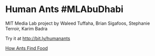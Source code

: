 Human Ants #MLAbuDhabi
==========

MIT Media Lab project by Waleed Tuffaha, Brian Sigafoos, Stephanie Terroir, Karim Badra

Try it at http://bit.ly/humanants

[How Ants Find Food](http://mute-net.sourceforge.net/howAnts.shtml)
